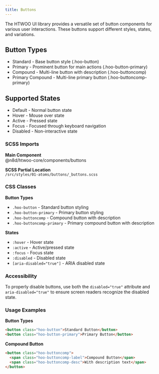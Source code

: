 ```yaml
---
title: Buttons
---
```


The HTWOO UI library provides a versatile set of button components for various user interactions. These buttons support different styles, states, and variations.

## Button Types

* Standard - Base button style (.hoo-button)
* Primary - Prominent button for main actions (.hoo-button-primary)
* Compound - Multi-line button with description (.hoo-buttoncomp)
* Primary Compound - Multi-line primary button (.hoo-buttoncomp-primary)

## Supported States

* Default - Normal button state
* Hover - Mouse over state
* Active - Pressed state
* Focus - Focused through keyboard navigation
* Disabled - Non-interactive state

### SCSS Imports

**Main Component**\
@n8d/htwoo-core/components/buttons

**SCSS Partial Location**\
`/src/styles/01-atoms/buttons/_buttons.scss`

### CSS Classes

**Button Types**
- `.hoo-button` - Standard button styling
- `.hoo-button-primary` - Primary button styling
- `.hoo-buttoncomp` - Compound button with description
- `.hoo-buttoncomp-primary` - Primary compound button with description

**States**
- `:hover` - Hover state
- `:active` - Active/pressed state
- `:focus` - Focus state
- `:disabled` - Disabled state
- `[aria-disabled="true"]` - ARIA disabled state

### Accessibility 

To properly disable buttons, use both the `disabled="true"` attribute and `aria-disabled="true"` to ensure screen readers recognize the disabled state.

### Usage Examples

**Button Types**
```html
<button class="hoo-button">Standard Button</button>
<button class="hoo-button-primary">Primary Button</button>
```

**Compound Button**
```html
<button class="hoo-buttoncomp">
  <span class="hoo-buttoncomp-label">Compound Button</span>
  <span class="hoo-buttoncomp-desc">With description text</span>
</button>
```